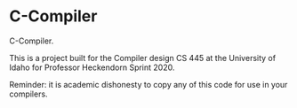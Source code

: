 # C-Compiler
C-Compiler.

This is a project built for the Compiler design CS 445 at the University of Idaho for Professor Heckendorn Sprint 2020.

Reminder: it is academic dishonesty to copy any of this code for use in your compilers. 



